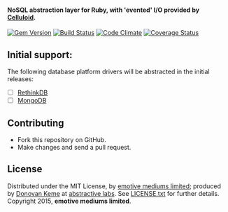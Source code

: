 #### NoSQL abstraction layer for Ruby, with 'evented' I/O provided by [Celluloid](http://celluloid.io).
[![Gem Version](https://badge.fury.io/rb/nada.svg)](http://rubygems.org/gems/nada)
[![Build Status](https://secure.travis-ci.org/abstractive/nada.svg?branch=master)](http://travis-ci.org/abstractive/nada)
[![Code Climate](https://codeclimate.com/github/abstractive/nada.svg)](https://codeclimate.com/github/abstractive/nada)
[![Coverage Status](https://coveralls.io/repos/abstractive/nada/badge.svg?branch=master)](https://coveralls.io/r/abstractive/nada)

## Initial support:

The following database platform drivers will be abstracted in the initial releases:

- [ ] [RethinkDB](https://github.com/rethinkdb/rethinkdb/tree/next/drivers/ruby)
- [ ] [MongoDB](https://github.com/mongodb/mongo-ruby-driver)

## Contributing

* Fork this repository on GitHub.
* Make changes and send a pull request.

## License

Distributed under the MIT License, by [emotive mediums limited](https://github.com/emotivemediums); produced by [Donovan Keme](https://github.com/digitalextremist) at [abstractive labs](https://github.com/abstractive). See [LICENSE.txt](https://github.com/abstractive/nada/blob/master/LICENSE.txt) for further details. Copyright 2015, **emotive mediums limited**.
